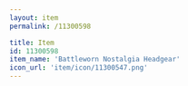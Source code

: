 ```yaml
---
layout: item
permalink: /11300598

title: Item
id: 11300598
item_name: 'Battleworn Nostalgia Headgear'
icon_url: 'item/icon/11300547.png'
---
```

